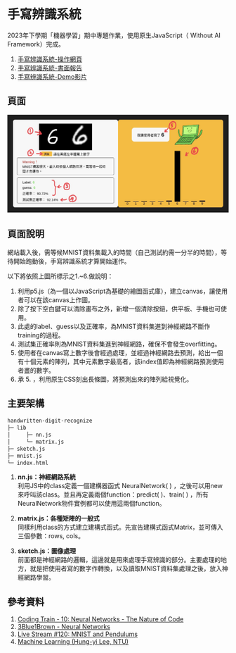 # 手寫辨識系統
2023年下學期「機器學習」期中專題作業，使用原生JavaScript（ Without AI Framework）完成。
1. [手寫辨識系統-操作網頁](https://noz915.github.io/handwritten-digit-recognize/)
2. [手寫辨識系統-書面報告](https://docs.google.com/document/d/1rr5zYhyqjCPjA4YRM3auWU2gf8vIYx3rRjxAwBY7UhU/edit?usp=sharing)
3. [手寫辨識系統-Demo影片](https://www.youtube.com/watch?v=fKIbeqtwQpk)

## 頁面
![image](./2024-02-12_14-07-07_.jpeg)

## 頁面說明
網站載入後，需等候MNIST資料集載入的時間（自己測試約需一分半的時間），等待開始跑動後，手寫辨識系統才算開始運作。

以下將依照上圖所標示之1.~6.做說明：
1. 利用p5.js（為一個以JavaScript為基礎的繪圖函式庫），建立canvas，讓使用者可以在該canvas上作圖。
2. 除了按下空白鍵可以清除畫布之外，新增一個清除按鈕，供平板、手機也可使用。
3. 此處的label、guess以及正確率，為MNIST資料集進到神經網路不斷作training的過程。
4. 測試集正確率則為MNIST資料集進到神經網路，確保不會發生overfitting。
5. 使用者在canvas寫上數字後會經過處理，並經過神經網路去預測，給出一個有十個元素的陣列，其中元素數字最高者，該index值即為神經網路預測使用者畫的數字。
6. 承 5. ，利用原生CSS刻出長條圖，將預測出來的陣列給視覺化。

## 主要架構
```
handwritten-digit-recognize
├─ lib
│     ├─ nn.js
│     └─ matrix.js
├─ sketch.js
├─ mnist.js
└─ index.html
```

1. **nn.js：神經網路系統**  
    利用JS中的class定義一個建構器函式 NeuralNetwork( ) ，之後可以用new來呼叫該class。並且再定義兩個function：predict( )、train( ) ，所有NeuralNetwork物件實例都可以使用這兩個function。
   
2. **matrix.js：各種矩陣的一般式**  
    同樣利用class的方式建立建構式函式。先宣告建構式函式Matrix，並可傳入三個參數：rows, cols。
   
3. **sketch.js：圖像處理**  
    前面都是神經網路的邏輯，這邊就是用來處理手寫辨識的部分。主要處理的地方，就是把使用者寫的數字作轉換，以及讀取MNIST資料集處理之後，放入神經網路學習。
   

## 參考資料
1. [Coding Train - 10: Neural Networks - The Nature of Code](https://www.youtube.com/playlist?list=PLRqwX-V7Uu6aCibgK1PTWWu9by6XFdCfh)
2. [3Blue1Brown - Neural Networks](https://www.youtube.com/playlist?list=PLZHQObOWTQDNU6R1_67000Dx_ZCJB-3pi)
3. [Live Stream #120: MNIST and Pendulums](https://www.youtube.com/watch?v=KhogNPC24eI)
4. [Machine Learning (Hung-yi Lee, NTU)](https://www.youtube.com/playlist?list=PLJV_el3uVTsPy9oCRY30oBPNLCo89yu49)
